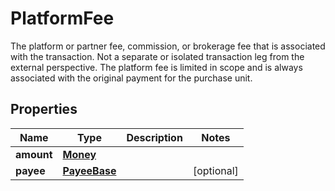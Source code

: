 

# PlatformFee

The platform or partner fee, commission, or brokerage fee that is associated with the transaction. Not a separate or isolated transaction leg from the external perspective. The platform fee is limited in scope and is always associated with the original payment for the purchase unit.

## Properties

| Name | Type | Description | Notes |
|------------ | ------------- | ------------- | -------------|
|**amount** | [**Money**](Money.md) |  |  |
|**payee** | [**PayeeBase**](PayeeBase.md) |  |  [optional] |



